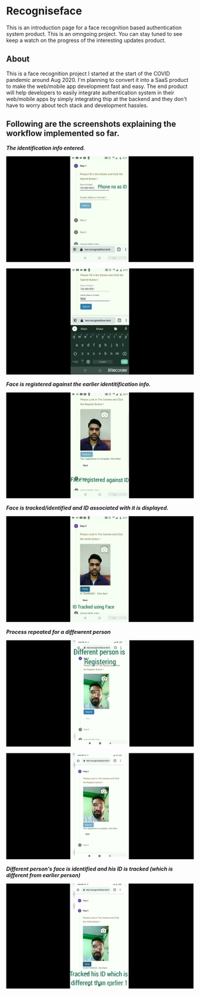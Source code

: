 # Recogniseface 

This is an introduction page for a face recognition based authentication system product.
This is an omngoing project.
You can stay tuned to see keep a watch on the progress of the interesting updates product.

## About

This is a face recognition project I started at the start of the COVID pandemic around Aug 2020.
I'm planning to convert it into a SaaS product to make the web/mobile app development fast and easy.
The end product will help developers to easily integrate authentication system in their web/mobile apps 
by simply integrating thip at the backend and they don't have to worry about tech stack and development hassles.


## Following are the screenshots explaining the workflow implemented so far.


**_The identification info entered._**

![Image](https://github.com/neeraj-21/recogniseface/blob/gh-pages/1a.PNG)

![Image](https://github.com/neeraj-21/recogniseface/blob/gh-pages/1.PNG)



**_Face is registered against the earlier identitification info._**

![Image](https://github.com/neeraj-21/recogniseface/blob/gh-pages/2a.png)



**_Face is tracked/identified and ID associated with it is displayed._**

![Image](https://github.com/neeraj-21/recogniseface/blob/gh-pages/2.png)



**_Process repeated for a diffewrent person_**

![Image](https://github.com/neeraj-21/recogniseface/blob/gh-pages/3a.png)

![Image](https://github.com/neeraj-21/recogniseface/blob/gh-pages/3.png)



**_Different person's face is identified and his ID is tracked (which is different from earlier person)_**

![Image](https://github.com/neeraj-21/recogniseface/blob/gh-pages/4.png)

